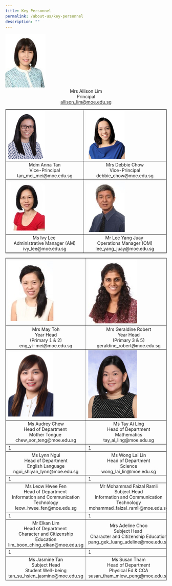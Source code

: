 ```yaml
---
title: Key Personnel
permalink: /about-us/key-personnel
description: ""
---
```

<img style="width: 25%;" src="/images/kp1.jpg" />
<div style="text-align: center;">Mrs Allison Lim</div>
<div style="text-align: center;">Principal</div>
<div style="text-align: center;"><a href="mailto:allison_lim@moe.edu.sg">allison_lim@moe.edu.sg</a></div>
<table border="1">
<tbody>
<tr>
<td><img style="width: 50%;" src="/images/td2.jpg" /></td>
<td><img style="width: 50%;" src="/images/kp3.png" /></td>
</tr>
<tr>
<td style="text-align: center;">
<div>Mdm Anna Tan</div>
<div>Vice-Principal</div>
<div>tan_mei_mei@moe.edu.sg</div>
</td>
<td style="text-align: center;">
<div>Mrs Debbie Chow</div>
<div>Vice-Principal</div>
<div>debbie_chow@moe.edu.sg</div>
</td>
</tr>
<tr>
<td><img style="width: 50%;" src="/images/kp4.jpg" /></td>
<td><img style="width: 50%;" src="/images/kp5.jpg" /></td>
</tr>
<tr>
<td style="text-align: center;">
<div>Ms Ivy Lee&nbsp;</div>
<div>Administrative Manager (AM)</div>
<div>ivy_lee@moe.edu.sg</div>
</td>
<td style="text-align: center;">
<div>Mr Lee Yang Juay&nbsp;</div>
<div>Operations Manager (OM)</div>
<div>lee_yang_juay@moe.edu.sg</div>
</td>
</tr>
</tbody>
</table>
<table border="1">
<tbody>
<tr>
<td><img style="width: 60%;" src="/images/kp6.jpg" /></td>
<td><img style="width: 60%;" src="/images/kp7.jpg" /></td>
<td><img style="width: 60%;" src="/images/kp8.jpg" /></td>
</tr>
<tr>
<td style="text-align: center;">
<div>Mrs May Toh</div>
<div>Year Head</div>
<div>(Primary 1 &amp; 2)</div>
<div>eng_yi-mei@moe.edu.sg</div>
</td>
<td style="text-align: center;">
<div>Mrs Geraldine Robert</div>
<div>Year Head</div>
<div>(Primary 3 &amp; 5)</div>
<div>geraldine_robert@moe.edu.sg</div>
</td>
<td style="text-align: center;">
<div>Ms Sabrina Kaur&nbsp;</div>
<div>Year Head</div>
<div>(Primary 4 &amp; 6)</div>
<div>sabrina_kaur_jit_singh@moe.edu.sg</div>
</td>
</tr>
<tr>
<td><img style="width: 60%;" src="/images/kp9.jpg" /></td>
<td><img style="width: 60%;" src="/images/kp10.jpg" /></td>
<td><img style="width: 89%;" src="/images/kp11.jpg" /></td>
</tr>
<tr>
<td style="text-align: center;">
<div>Ms Audrey Chew</div>
<div>
<div>Head of Department&nbsp;</div>
<div>Mother Tongue&nbsp;</div>
<div>chew_sor_teng@moe.edu.sg</div>
</div>
</td>
<td style="text-align: center;">
<div>Ms Tay Ai Ling</div>
<div>Head of Department</div>
<div>Mathematics</div>
<div>tay_ai_ling@moe.edu.sg</div>
</td>
<td style="text-align: center;">
<div>Ms Chen Mun Hui Jane</div>
<div>
<div>Level Head</div>
<div>Mathematics</div>
<div>chen_mun_hui_jane@moe.edu.sg</div>
</div>
</td>
</tr>
<tr>
<td>1</td>
<td>1</td>
<td>1</td>
</tr>
<tr>
<td style="text-align: center;">
<div>Ms Lynn Ngui</div>
<div>
<div>Head of Department</div>
<div>English Language</div>
<div>ngui_shiyan_lynn@moe.edu.sg</div>
</div>
</td>
<td style="text-align: center;">
<div>Ms Wong Lai Lin</div>
<div>Head of Department</div>
<div>Science</div>
<div>wong_lai_lin@moe.edu.sg</div>
</td>
<td style="text-align: center;">
<div>Ms Sally Neo</div>
<div>Level Head</div>
<div>Science</div>
sally_neo@moe.edu.sg</td>
</tr>
<tr>
<td>1</td>
<td>1</td>
<td>1</td>
</tr>
<tr>
<td style="text-align: center;">
<div>Ms Leow Hwee Fen</div>
<div>Head of Department&nbsp;</div>
<div>Information and Communication Technology</div>
<div>leow_hwee_fen@moe.edu.sg</div>
</td>
<td style="text-align: center;">
<div>Mr Mohammad Faizal Ramli</div>
<div>
<div>Subject Head</div>
<div>Information and Communication Technology</div>
<div>mohammad_faizal_ramli@moe.edu.sg</div>
</div>
</td>
<td style="text-align: center;">
<div>Ms Dulcia Ong</div>
<div>
<div>Subject Head</div>
<div>Aesthetics</div>
<div>ong_tian_nu_dulcia@moe.edu.sg</div>
</div>
</td>
</tr>
<tr>
<td>1</td>
<td>1</td>
<td>1</td>
</tr>
<tr>
<td style="text-align: center;">
<div>Mr Elkan Lim</div>
<div>Head of Department&nbsp;</div>
<div>Character and Citizenship Education</div>
<div>lim_boon_ching_elkan@moe.edu.sg</div>
</td>
<td style="text-align: center;">
<div>Mrs Adeline Choo</div>
<div>Subject Head&nbsp;</div>
<div>Character and Citizenship Education</div>
<div>pang_gek_luang_adeline@moe.edu.sg</div>
</td>
<td style="text-align: center;">
<div>Mdm Suah Jun</div>
<div>Head of Department</div>
<div>
<div>Student Development</div>
<div>suah_jun@moe.edu.sg</div>
</div>
</td>
</tr>
<tr>
<td>1</td>
<td>1</td>
<td>1</td>
</tr>
<tr>
<td style="text-align: center;">
<div>Ms Jasmine Tan</div>
<div>Subject Head</div>
<div>Student Well-being</div>
<div>tan_su_hsien_jasmine@moe.edu.sg</div>
</td>
<td style="text-align: center;">
<div>
<div>Ms Susan Tham</div>
<div>Head of Department</div>
<div>Physical Ed &amp; CCA</div>
</div>
<div>susan_tham_miew_peng@moe.edu.sg</div>
</td>
<td>&nbsp;</td>
</tr>
</tbody>
</table>